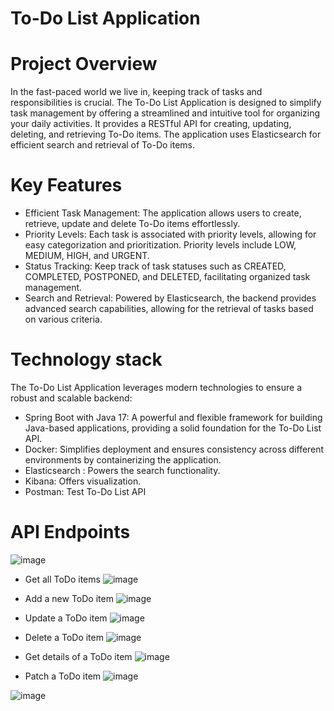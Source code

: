 # To-Do List Application

# Project Overview

  In the fast-paced world we live in, keeping track of tasks and responsibilities is crucial. The To-Do List Application is designed to simplify task management by offering a streamlined and intuitive tool for organizing your daily activities. It provides a RESTful API for creating, updating, deleting, and retrieving To-Do items. The application uses Elasticsearch for efficient search and retrieval of To-Do items.

# Key Features

- Efficient Task Management: The application allows users to create, retrieve, update and delete To-Do items effortlessly. 
- Priority Levels: Each task is associated with priority levels, allowing for easy categorization and prioritization. Priority levels include LOW, MEDIUM, HIGH, and URGENT.
- Status Tracking: Keep track of task statuses such as CREATED, COMPLETED, POSTPONED, and DELETED, facilitating organized task management.
- Search and Retrieval: Powered by Elasticsearch, the backend provides advanced search capabilities, allowing for the retrieval of tasks based on various criteria.

# Technology stack
  The To-Do List Application leverages modern technologies to ensure a robust and scalable backend:
- Spring Boot with Java 17: A powerful and flexible framework for building Java-based applications, providing a solid foundation for the To-Do List API.
- Docker: Simplifies deployment and ensures consistency across different environments by containerizing the application.
- Elasticsearch : Powers the search functionality.
- Kibana: Offers visualization.
- Postman: Test To-Do List API

# API Endpoints

![image](https://github.com/AlexandruVlad99/special-topics/assets/82368238/eaadb626-1eab-4c61-8915-10539fdb4c66)

- Get all ToDo items
![image](https://github.com/AlexandruVlad99/special-topics/assets/82368238/e15b77e6-2c8a-4740-88f6-52442a1f0616)

- Add a new ToDo item
![image](https://github.com/AlexandruVlad99/special-topics/assets/82368238/7f8e0431-bae9-444d-92bc-430f65e86639)

- Update a ToDo item
![image](https://github.com/AlexandruVlad99/special-topics/assets/82368238/d759b68d-f9b5-4e57-b7bb-0f85a5de4059)

- Delete a ToDo item
![image](https://github.com/AlexandruVlad99/special-topics/assets/82368238/7686e08f-c1f5-4f13-9ec8-55bab29f3d0a)

- Get details of a ToDo item
![image](https://github.com/AlexandruVlad99/special-topics/assets/82368238/902881b0-f5ba-4cca-8247-2a64d18bc0ab)

- Patch a ToDo item
![image](https://github.com/AlexandruVlad99/special-topics/assets/82368238/e7d5779b-44df-4f1b-b2b2-a328fba8da50)

![image](https://github.com/AlexandruVlad99/special-topics/assets/82368238/9be01f46-16be-42fb-b0b2-a7312f038543)






